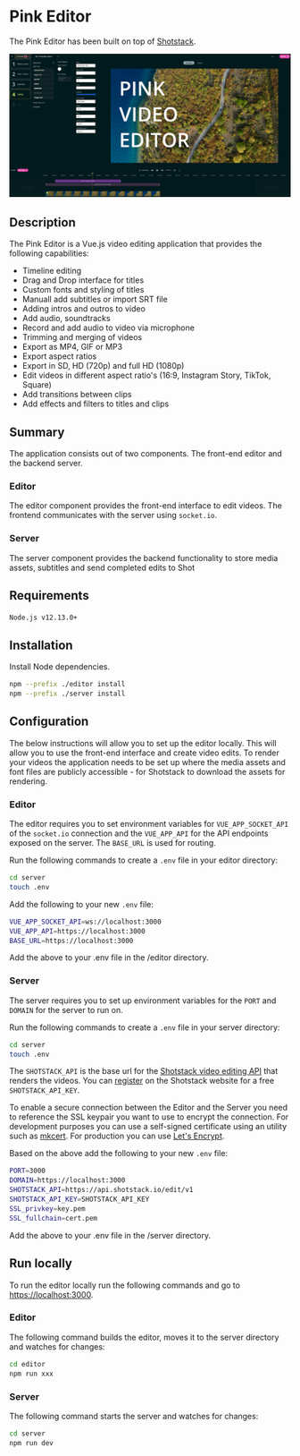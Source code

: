 # Pink Editor

The Pink Editor has been built on top of [Shotstack](https://shotstack.io).

![Editor](./screenshot.png)

## Description

The Pink Editor is a Vue.js video editing application that provides the following capabilities:

- Timeline editing
- Drag and Drop interface for titles
- Custom fonts and styling of titles
- Manuall add subtitles or import SRT file
- Adding intros and outros to video
- Add audio, soundtracks
- Record and add audio to video via microphone
- Trimming and merging of videos
- Export as MP4, GIF or MP3
- Export aspect ratios
- Export in SD, HD (720p) and full HD (1080p)
- Edit videos in different aspect ratio's (16:9, Instagram Story, TikTok, Square)
- Add transitions between clips
- Add effects and filters to titles and clips

## Summary

The application consists out of two components. The front-end editor and the backend server.

### Editor

The editor component provides the front-end interface to edit videos. The frontend communicates
with the server using `socket.io`.

### Server

The server component provides the backend functionality to store media assets, subtitles and send
completed edits to Shot

## Requirements

`Node.js v12.13.0+`

## Installation

Install Node dependencies.

```bash
npm --prefix ./editor install
npm --prefix ./server install
```

## Configuration

The below instructions will allow you to set up the editor locally. This will allow you to use the
front-end interface and create video edits. To render your videos the application needs to be set
up where the media assets and font files are publicly accessible - for Shotstack to download the
assets for rendering.

### Editor

The editor requires you to set environment variables for `VUE_APP_SOCKET_API` of the `socket.io` connection
and the `VUE_APP_API` for the API endpoints exposed on the server. The `BASE_URL` is used for routing.

Run the following commands to create a `.env` file in your editor directory:

```bash
cd server
touch .env
```

Add the following to your new `.env` file:

```bash
VUE_APP_SOCKET_API=ws://localhost:3000
VUE_APP_API=https://localhost:3000
BASE_URL=https://localhost:3000
```

Add the above to your .env file in the /editor directory.

### Server

The server requires you to set up environment variables for the `PORT` and `DOMAIN` for the server to run on.

Run the following commands to create a `.env` file in your server directory:

```bash
cd server
touch .env
```

The `SHOTSTACK_API` is the base url for the [Shotstack video editing API](https://shotstack.io) that renders
the videos. You can [register](https://dashboard.shotstack.io/register) on the Shotstack website for a free `SHOTSTACK_API_KEY`.

To enable a secure connection between the Editor and the Server you need to reference the SSL keypair you want
to use to encrypt the connection. For development purposes you can use a self-signed certificate using an utility
such as [mkcert](https://github.com/FiloSottile/mkcert). For production you can use [Let's Encrypt](https://letsencrypt.org/).

Based on the above add the following to your new `.env` file:

```bash
PORT=3000
DOMAIN=https://localhost:3000
SHOTSTACK_API=https://api.shotstack.io/edit/v1
SHOTSTACK_API_KEY=SHOTSTACK_API_KEY
SSL_privkey=key.pem
SSL_fullchain=cert.pem
```

Add the above to your .env file in the /server directory.

## Run locally

To run the editor locally run the following commands and go to [https://localhost:3000](https://localhost:3000).

### Editor

The following command builds the editor, moves it to the server directory and watches for changes:

```bash
cd editor
npm run xxx
```

### Server

The following command starts the server and watches for changes:

```bash
cd server
npm run dev
```
